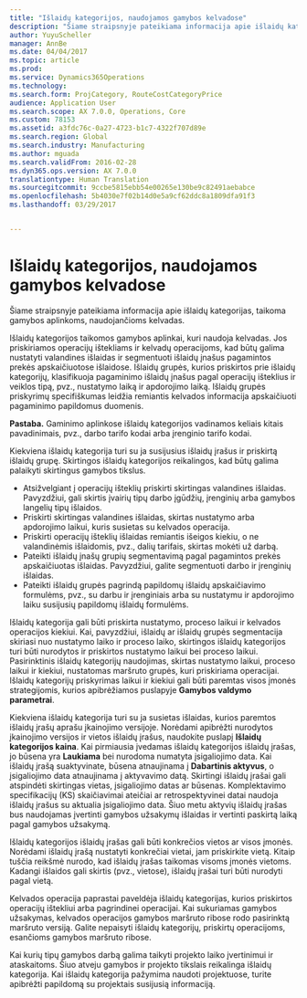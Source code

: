 ```yaml
---
title: "Išlaidų kategorijos, naudojamos gamybos kelvadose"
description: "Šiame straipsnyje pateikiama informacija apie išlaidų kategorijas, taikoma gamybos aplinkoms, naudojančioms kelvadas."
author: YuyuScheller
manager: AnnBe
ms.date: 04/04/2017
ms.topic: article
ms.prod: 
ms.service: Dynamics365Operations
ms.technology: 
ms.search.form: ProjCategory, RouteCostCategoryPrice
audience: Application User
ms.search.scope: AX 7.0.0, Operations, Core
ms.custom: 78153
ms.assetid: a3fdc76c-0a27-4723-b1c7-4322f707d89e
ms.search.region: Global
ms.search.industry: Manufacturing
ms.author: mguada
ms.search.validFrom: 2016-02-28
ms.dyn365.ops.version: AX 7.0.0
translationtype: Human Translation
ms.sourcegitcommit: 9ccbe5815ebb54e00265e130be9c82491aebabce
ms.openlocfilehash: 5b4030e7f02b14d0e5a9cf62ddc8a1809dfa91f3
ms.lasthandoff: 03/29/2017


---
```


# <a name="cost-categories-used-in-production-routing"></a>Išlaidų kategorijos, naudojamos gamybos kelvadose

Šiame straipsnyje pateikiama informacija apie išlaidų kategorijas, taikoma gamybos aplinkoms, naudojančioms kelvadas.

Išlaidų kategorijos taikomos gamybos aplinkai, kuri naudoja kelvadas. Jos priskiriamos operacijų ištekliams ir kelvadų operacijoms, kad būtų galima nustatyti valandines išlaidas ir segmentuoti išlaidų įnašus pagamintos prekės apskaičiuotose išlaidose. Išlaidų grupės, kurios priskirtos prie išlaidų kategorijų, klasifikuoja pagaminimo išlaidų įnašus pagal operacijų išteklius ir veiklos tipą, pvz., nustatymo laiką ir apdorojimo laiką. Išlaidų grupės priskyrimų specifiškumas leidžia remiantis kelvados informacija apskaičiuoti pagaminimo papildomus duomenis. 

**Pastaba.** Gaminimo aplinkose išlaidų kategorijos vadinamos keliais kitais pavadinimais, pvz., darbo tarifo kodai arba įrenginio tarifo kodai. 

Kiekviena išlaidų kategorija turi su ja susijusius išlaidų įrašus ir priskirtą išlaidų grupę. Skirtingos išlaidų kategorijos reikalingos, kad būtų galima palaikyti skirtingus gamybos tikslus.

-   Atsižvelgiant į operacijų išteklių priskirti skirtingas valandines išlaidas. Pavyzdžiui, gali skirtis įvairių tipų darbo įgūdžių, įrenginių arba gamybos langelių tipų išlaidos.
-   Priskirti skirtingas valandines išlaidas, skirtas nustatymo arba apdorojimo laikui, kuris susietas su kelvados operacija.
-   Priskirti operacijų išteklių išlaidas remiantis išeigos kiekiu, o ne valandinėmis išlaidomis, pvz., dalių tarifais, skirtas mokėti už darbą.
-   Pateikti išlaidų įnašų grupių segmentavimą pagal pagamintos prekės apskaičiuotas išlaidas. Pavyzdžiui, galite segmentuoti darbo ir įrenginių išlaidas.
-   Pateikti išlaidų grupės pagrindą papildomų išlaidų apskaičiavimo formulėms, pvz., su darbu ir įrenginiais arba su nustatymu ir apdorojimo laiku susijusių papildomų išlaidų formulėms.

Išlaidų kategorija gali būti priskirta nustatymo, proceso laikui ir kelvados operacijos kiekiui. Kai, pavyzdžiui, išlaidų ar išlaidų grupės segmentacija skiriasi nuo nustatymo laiko ir proceso laiko, skirtingos išlaidų kategorijos turi būti nurodytos ir priskirtos nustatymo laikui bei proceso laikui. Pasirinktinis išlaidų kategorijų naudojimas, skirtas nustatymo laikui, proceso laikui ir kiekiui, nustatomas maršruto grupės, kuri priskiriama operacijai. Išlaidų kategorijų priskyrimas laikui ir kiekiui gali būti paremtas visos įmonės strategijomis, kurios apibrėžiamos puslapyje **Gamybos valdymo parametrai**. 

Kiekviena išlaidų kategorija turi su ja susietas išlaidas, kurios paremtos išlaidų įrašų aprašu įkainojimo versijoje. Norėdami apibrėžti nurodytos įkainojimo versijos ir vietos išlaidų įrašus, naudokite puslapį **Išlaidų kategorijos kaina**. Kai pirmiausia įvedamas išlaidų kategorijos išlaidų įrašas, jo būsena yra **Laukiama** bei nurodoma numatyta įsigaliojimo data. Kai išlaidų įrašą suaktyvinate, būsena atnaujinama į **Dabartinis aktyvus**, o įsigaliojimo data atnaujinama į aktyvavimo datą. Skirtingi išlaidų įrašai gali atspindėti skirtingas vietas, įsigaliojimo datas ar būsenas. Komplektavimo specifikacijų (KS) skaičiavimai ateičiai ar retrospektyvinei datai naudoja išlaidų įrašus su aktualia įsigaliojimo data. Šiuo metu aktyvių išlaidų įrašas bus naudojamas įvertinti gamybos užsakymų išlaidas ir vertinti paskirtą laiką pagal gamybos užsakymą. 

Išlaidų kategorijos išlaidų įrašas gali būti konkrečios vietos ar visos įmonės. Norėdami išlaidų įrašą nustatyti konkrečiai vietai, jam priskirkite vietą. Kitaip tuščia reikšmė nurodo, kad išlaidų įrašas taikomas visoms įmonės vietoms. Kadangi išlaidos gali skirtis (pvz., vietose), išlaidų įrašai turi būti nurodyti pagal vietą. 

Kelvados operacija paprastai paveldėja išlaidų kategorijas, kurios priskirtos operacijų ištekliui arba pagrindinei operacijai. Kai sukuriamas gamybos užsakymas, kelvados operacijos gamybos maršruto ribose rodo pasirinktą maršruto versiją. Galite nepaisyti išlaidų kategorijų, priskirtų operacijoms, esančioms gamybos maršruto ribose. 

Kai kurių tipų gamybos darbą galima taikyti projekto laiko įvertinimui ir ataskaitoms. Šiuo atveju gamybos ir projekto tikslais reikalinga išlaidų kategorija. Kai išlaidų kategorija pažymima naudoti projektuose, turite apibrėžti papildomą su projektais susijusią informaciją.



